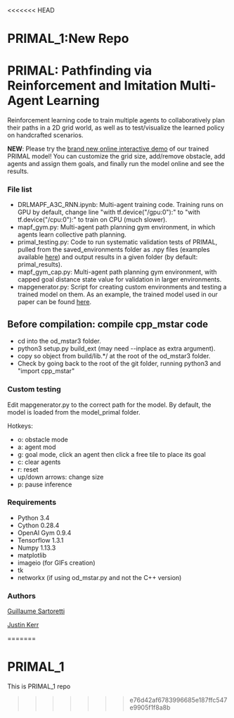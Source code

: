 <<<<<<< HEAD

# PRIMAL_1:New Repo
# PRIMAL: Pathfinding via Reinforcement and Imitation Multi-Agent Learning

Reinforcement learning code to train multiple agents to
collaboratively plan their paths in a 2D grid world, as
well as to test/visualize the learned policy on handcrafted
scenarios.

**NEW**: Please try the [brand new online interactive
demo](https://primalgrid.netlify.app/primal) of our trained
PRIMAL model! You can customize the grid size, add/remove
obstacle, add agents and assign them goals, and finally
run the model online and see the results.

### File list

- DRLMAPF_A3C_RNN.ipynb: Multi-agent training code. Training
runs on GPU by default, change line "with tf.device("/gpu:0"):"
to "with tf.device("/cpu:0"):" to train on CPU (much slower).
- mapf_gym.py: Multi-agent path planning gym environment,
in which agents learn collective path planning.
- primal_testing.py: Code to run systematic validation tests
of PRIMAL, pulled from the saved_environments folder as .npy
files (examples available [here](https://drive.google.com/file/d/193mv6mhlcu9Bqxs6hSMTfSk_1GrPAiNO/view?usp=sharing)) and output results in a given
folder (by default: primal_results).
- mapf_gym_cap.py: Multi-agent path planning gym environment,
with capped goal distance state value for validation in
larger environments.
- mapgenerator.py: Script for creating custom environments and
testing a trained model on them. As an example, the trained
model used in our paper can be found [here](https://drive.google.com/file/d/1AtAeUwLF1Rn_X3b2FHkHi4fI5vveUHF6/view?usp=sharing).

## Before compilation: compile cpp_mstar code

- cd into the od_mstar3 folder.
- python3 setup.py build_ext (may need --inplace as extra argument).
- copy so object from build/lib.*/ at the root of the od_mstar3 folder.
- Check by going back to the root of the git folder,
running python3 and "import cpp_mstar"

### Custom testing

Edit mapgenerator.py to the correct path for the model.
By default, the model is loaded from the model_primal folder.

Hotkeys:
- o: obstacle mode
- a: agent mod
- g: goal mode, click an agent then click a free tile to place its goal
- c: clear agents
- r: reset
- up/down arrows: change size
- p: pause inference

### Requirements
- Python 3.4
- Cython 0.28.4
- OpenAI Gym 0.9.4
- Tensorflow 1.3.1
- Numpy 1.13.3
- matplotlib
- imageio (for GIFs creation)
- tk
- networkx (if using od_mstar.py and not the C++ version)

### Authors

[Guillaume Sartoretti](guillaume.sartoretti@gmail.com)

[Justin Kerr](jgkerr@andrew.cmu.edu)


=======
# PRIMAL_1
This is PRIMAL_1 repo
>>>>>>> e76d42af6783996685e187ffc547e9905f1f8a8b

